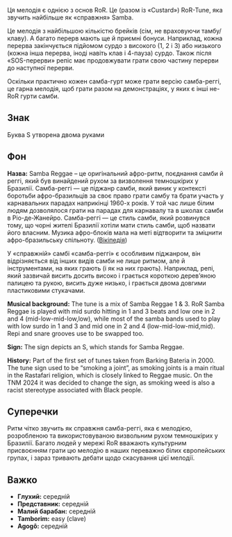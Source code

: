 Ця мелодія є однією з основ RoR. Це (разом із «Custard») RoR-Tune, яка звучить
найбільше як «справжня» Samba.

Це мелодія з найбільшою кількістю брейків (сім, не враховуючи тамбу/клаву). А
багато перерв мають ще й приємні бонуси. Наприклад, кожна перерва закінчується
підйомом сурдо з високого (1, 2 і 3) або низького (кожна інша перерва, іноді
навіть клав і 4-пауза) сурдо. Також після «SOS-перерви» репіс має продовжувати
грати свою частину перерви до наступної перерви.

Оскільки практично кожен самба-гурт може грати версію самба-реггі, це гарна
мелодія, щоб грати разом на демонстраціях, у яких є інші не-RoR гурти самби.

## Знак

Буква S утворена двома руками

## Фон

**Назва:** Samba Reggae – це оригінальний афро-ритм, поєднання самби й реггі,
який був винайдений рухом за визволення темношкірих у Бразилії. Самба-реггі — це
піджанр самби, який виник у контексті боротьби афро-бразильців за своє право
грати самбу та брати участь у карнавальних парадах наприкінці 1960-х років. У
той час лише білим людям дозволялося грати на парадах для карнавалу та в школах
самби в Ріо-де-Жанейро. Самба-реггі — це стиль самби, який розвинувся тому, що
чорні жителі Бразилії хотіли мати стиль самби, щоб назвати його власним. Музика
афро-блоків мала на меті відтворити та зміцнити афро-бразильську спільноту.
([Вікіпедія](https://en.wikipedia.org/wiki/Samba_reggae))

У «справжній» самбі «самба-реггі» є особливим піджанром, він відрізняється від
інших видів самби не лише ритмом, але й інструментами, на яких грають (і як на
них грають). Наприклад, репі, який зазвичай висить досить високо і грається
короткою дерев’яною палицею та рукою, висить дуже низько, і грається двома
довгими пластиковими стукачами.

**Musical background:** The tune is a mix of Samba Reggae 1 & 3. RoR Samba
Reggae is played with mid surdo hitting in 1 and 3 beats and low one in 2 and 4
(mid-low-mid-low,low), while most of the samba bands used to play with low surdo
in 1 and 3 and mid one in 2 and 4 (low-mid-low-mid,mid). Repi and snare grooves
use to be swapped too.

**Sign:** The sign depicts an S, which stands for Samba Reggae.

**History:** Part of the first set of tunes taken from Barking Bateria in 2000.
The tune sign used to be “smoking a joint”, as smoking joints is a main ritual
in the Rastafari religion, which is closely linked to Reggae music. On the TNM
2024 it was decided to change the sign, as smoking weed is also a racist
stereotype associated with Black people.

## Суперечки

Ритм чітко звучить як справжня самба-реггі, яка є мелодією, розробленою та
використовуваною визвольним рухом темношкірих у Бразилії. Багато людей у мережі
RoR вважають культурним присвоєнням грати цю мелодію в наших переважно білих
європейських групах, і зараз тривають дебати щодо скасування цієї мелодії.

## Важко

* **Глухий:** середній
* **Представник:** середній
* **Малий барабан:** середній
* **Tamborim:** easy (clave)
* **Agogô:** середній

